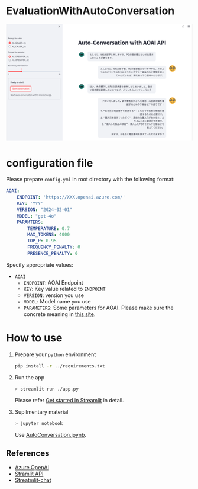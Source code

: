 # EvaluationWithAutoConversation



![How to generate](./images/UI.png)



# configuration file
Please prepare `config.yml` in root directory with the following format:

```yml
AOAI:
    ENDPOINT: 'https://XXX.openai.azure.com/'
    KEY: 'YYY'
    VERSION: "2024-02-01"
    MODEL: "gpt-4o"
    PARAMTERS: 
        TEMPERATURE: 0.7
        MAX_TOKENS: 4000
        TOP_P: 0.95
        FREQUENCY_PENALTY: 0
        PRESENCE_PENALTY: 0
```

Specify appropriate values:
- `AOAI`
    - `ENDPOINT`: AOAI Endpoint
    - `KEY`: Key value related to `ENDPOINT`
    - `VERSION`: version you use
    - `MODEL`: Model name you use
    - `PARAMETERS`: Some parameters for AOAI. Please make sure the concrete meaning in [this site](https://learn.microsoft.com/en-us/azure/ai-services/openai/reference).
        

# How to use

1. Prepare your `python` environment
    ```sh
    pip install -r ../requirements.txt
    ```

2. Run the app
    ```sh
    > streamlit run ./app.py
    ```
    Please refer [Get started in Streamlit](https://docs.streamlit.io/get-started) in detail.

3. Supllmentary material
    ```sh
    > jupyter notebook
    ```
    Use [AutoConversation.ipynb](./AutoConversation.ipynb).

## References
- [Azure OpenAI](https://learn.microsoft.com/en-us/azure/ai-services/openai/)
- [Stramlit API](https://docs.streamlit.io/develop/api-reference)
- [Streatmlit-chat](https://github.com/AI-Yash/st-chat)